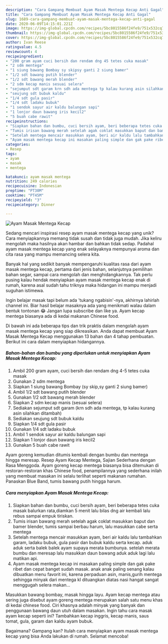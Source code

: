 ```yaml
---
description: "Cara Gampang Membuat Ayam Masak Mentega Kecap Anti Gagal"
title: "Cara Gampang Membuat Ayam Masak Mentega Kecap Anti Gagal"
slug: 1689-cara-gampang-membuat-ayam-masak-mentega-kecap-anti-gagal
date: 2020-06-09T14:15:01.221Z
image: https://img-global.cpcdn.com/recipes/5bc8015586f24fe9/751x532cq70/ayam-masak-mentega-kecap-foto-resep-utama.jpg
thumbnail: https://img-global.cpcdn.com/recipes/5bc8015586f24fe9/751x532cq70/ayam-masak-mentega-kecap-foto-resep-utama.jpg
cover: https://img-global.cpcdn.com/recipes/5bc8015586f24fe9/751x532cq70/ayam-masak-mentega-kecap-foto-resep-utama.jpg
author: Ivan Reese
ratingvalue: 4.5
reviewcount: 4
recipeingredient:
- "200 gram ayam cuci bersih dan rendam dng 45 tetes cuka masak"
- "2 sdm mentega"
- "1 siung bawang Bombay sy skipsy ganti 2 siung bamer"
- "1/2 sdt bawang putih blender"
- "1/2 sdt bawang merah blender"
- "2 sdm kecap manis sesuai selera"
- "sejumput sdt garam krn sdh ada mentega tp kalau kurang asin silahkan ditambah"
- "seujung sdt bubuk kaldu"
- "1/4 sdt gula pasir"
- "1/4 sdt ladaku bubuk"
- "1 sendok sayur air kaldu balungan sapi"
- "1 lonjor daun bawang iris kecil2"
- "5 buah cabe rawit"
recipeinstructions:
- "Siapkan bahan dan bumbu, cuci bersih ayam, beri beberapa tetes cuka masak balurkan rata,diamkan 5 menit lalu bilas dng air kembali lalu rebus sampai empuk tiriskan."
- "Tumis irisan bawang merah setelah agak coklat masukkan baput dan bamer blender, tumis sampai berbau harum, lalu masukkan cabe serta mentega"
- "Setelah mentega mencair masukkan ayam, beri air kaldu lalu tambahkan garam, ladaku bubuk, gula pasir dan bubuk kaldu serta kecap. aduk aduk serta balek balek ayam supaya merata bumbunya. setelah merata bumbu dan meresap lalu masukkan daun bawang aduk aduk lagi lalu matikan api."
- "Ayam masak mentega kecap ini masakan paling simple dan gak pake ribet dan cepat banget sudah masak. anak anak paling senang kalau dibuatkan menu favorit ini, karena perpaduan asin, manis,gurih mentega sehingga minyak dari mentega kl dituangkan diatas nasi hangat sangat menggugah selera makan..."
categories:
- Resep
tags:
- ayam
- masak
- mentega

katakunci: ayam masak mentega 
nutrition: 249 calories
recipecuisine: Indonesian
preptime: "PT30M"
cooktime: "PT45M"
recipeyield: "3"
recipecategory: Dinner

---
```



![Ayam Masak Mentega Kecap](https://img-global.cpcdn.com/recipes/5bc8015586f24fe9/751x532cq70/ayam-masak-mentega-kecap-foto-resep-utama.jpg)

Sedang mencari inspirasi resep ayam masak mentega kecap yang unik? Cara menyiapkannya memang tidak susah dan tidak juga mudah. Jika keliru mengolah maka hasilnya akan hambar dan bahkan tidak sedap. Padahal ayam masak mentega kecap yang enak selayaknya mempunyai aroma dan cita rasa yang mampu memancing selera kita.

Banyak hal yang sedikit banyak mempengaruhi kualitas rasa dari ayam masak mentega kecap, pertama dari jenis bahan, selanjutnya pemilihan bahan segar, sampai cara mengolah dan menghidangkannya. Tak perlu pusing kalau hendak menyiapkan ayam masak mentega kecap enak di rumah, karena asal sudah tahu triknya maka hidangan ini mampu menjadi suguhan istimewa.

Ingin belajar masak tapi belum ada &#39;tukang ngabisin&#39;-nya, akhirnya lahirlah channel ini. Biar hasil belajar masaknya ada yang menikmati walau dalam bentuk tontonan 😂 Jangan lupa subscribe dan like ya. Ayam kecap mentega biasanya ada di kedai makanan Chinese food.


Di bawah ini ada beberapa tips dan trik praktis dalam mengolah ayam masak mentega kecap yang siap dikreasikan. Anda dapat membuat Ayam Masak Mentega Kecap menggunakan 13 bahan dan 4 tahap pembuatan. Berikut ini cara dalam menyiapkan hidangannya.

<!--inarticleads1-->

##### Bahan-bahan dan bumbu yang diperlukan untuk menyiapkan Ayam Masak Mentega Kecap:

1. Ambil 200 gram ayam, cuci bersih dan rendam dng 4-5 tetes cuka masak
1. Gunakan 2 sdm mentega
1. Siapkan 1 siung bawang Bombay (sy skip,sy ganti 2 siung bamer)
1. Ambil 1/2 sdt bawang putih blender
1. Gunakan 1/2 sdt bawang merah blender
1. Siapkan 2 sdm kecap manis (sesuai selera)
1. Sediakan sejumput sdt garam (krn sdh ada mentega, tp kalau kurang asin silahkan ditambah)
1. Sediakan seujung sdt bubuk kaldu
1. Siapkan 1/4 sdt gula pasir
1. Gunakan 1/4 sdt ladaku bubuk
1. Ambil 1 sendok sayur air kaldu balungan sapi
1. Siapkan 1 lonjor daun bawang iris kecil2
1. Gunakan 5 buah cabe rawit


Ayam goreng kemudian ditumis kembali dengan bumbu dan mentega hingga meresap. Resep Ayam Kecap Mentega, Sajian Sederhana dengan Rasa Menggoda. Ayam goreng kecap mentega biasanya bisa ditemukan di restoran-restoran khas Chinese food, penampilannya yang sederhana inilah yang membuat masakan ini selalu terlihat seperti makanan rumahan. Panaskan Blue Band, tumis bawang putih hingga harum. 

<!--inarticleads2-->

##### Cara menyiapkan Ayam Masak Mentega Kecap:

1. Siapkan bahan dan bumbu, cuci bersih ayam, beri beberapa tetes cuka masak balurkan rata,diamkan 5 menit lalu bilas dng air kembali lalu rebus sampai empuk tiriskan.
1. Tumis irisan bawang merah setelah agak coklat masukkan baput dan bamer blender, tumis sampai berbau harum, lalu masukkan cabe serta mentega
1. Setelah mentega mencair masukkan ayam, beri air kaldu lalu tambahkan garam, ladaku bubuk, gula pasir dan bubuk kaldu serta kecap. aduk aduk serta balek balek ayam supaya merata bumbunya. setelah merata bumbu dan meresap lalu masukkan daun bawang aduk aduk lagi lalu matikan api.
1. Ayam masak mentega kecap ini masakan paling simple dan gak pake ribet dan cepat banget sudah masak. anak anak paling senang kalau dibuatkan menu favorit ini, karena perpaduan asin, manis,gurih mentega sehingga minyak dari mentega kl dituangkan diatas nasi hangat sangat menggugah selera makan...


Masukkan bawang bombay, masak hingga layu. Ayam kecap mentega atau sering juga disebut ayam goreng mentega merupakan salah satu menu khas di kedai chinese food. Ciri khasnya adalah minyak yang banyak dan penggunaan bawang daun utuh dalam masakan. Ingin tahu cara masak ayam kecap seperti ini? Tambahkan kecap inggris, kecap manis, saus tomat, gula, garam dan kaldu ayam bubuk. 

Bagaimana? Gampang kan? Itulah cara menyiapkan ayam masak mentega kecap yang bisa Anda lakukan di rumah. Selamat mencoba!
